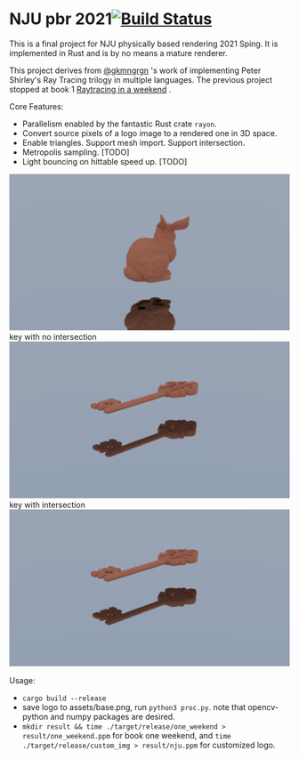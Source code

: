 # NJU pbr 2021[![Build Status](https://travis-ci.com/heathcliff233/NJUpbr2021-rust.svg?branch=main)](https://travis-ci.com/heathcliff233/NJUpbr2021-rust)
This is a final project for NJU physically based rendering 2021 Sping.
It is implemented in Rust and is by no means a mature renderer.

This project derives from [@gkmngrgn](https://github.com/gkmngrgn) 's work 
of implementing Peter Shirley's Ray Tracing trilogy in multiple
languages. The previous project stopped at book 1 [Raytracing in a 
weekend](https://raytracing.github.io/books/RayTracingInOneWeekend.html) .

Core Features:
* Parallelism enabled by the fantastic Rust crate `rayon`.
* Convert source pixels of a logo image to a rendered one in 3D space.
* Enable triangles. Support mesh import. Support intersection.
* Metropolis sampling. [TODO]
* Light bouncing on hittable speed up. [TODO]

![](./bunny.png)
key with no intersection
![](./key_ori.png)
key with intersection
![](./key_int.png)

Usage:
* `cargo build --release`
* save logo to assets/base.png, run `python3 proc.py`. note that opencv-python 
and numpy packages are desired.
* `mkdir result && time ./target/release/one_weekend > result/one_weekend.ppm`
  for book one weekend, and `time ./target/release/custom_img > result/nju.ppm`
  for customized logo. 
  